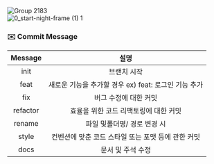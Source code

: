 ![Group 2183](https://github.com/TATA-V/aurawave/assets/113578923/e04013a6-bd66-424f-96bc-3fe0e739cfbc)
</br>![0_start-night-frame (1) 1](https://github.com/TATA-V/aurawave/assets/113578923/286bc541-da12-495e-b6c4-36656b4c6ee7)

### ✉️ Commit Message

| Message  |                         설명                         |
| :------: | :--------------------------------------------------: |
|   init   |                     브랜치 시작                      |
|   feat   | 새로운 기능을 추가할 경우 ex) feat: 로그인 기능 추가 |
|   fix    |                버그 수정에 대한 커밋                 |
| refactor |        효율을 위한 코드 리팩토링에 대한 커밋         |
|  rename  |             파일 및폴더명/ 경로 변경 시              |
|  style   |  컨벤션에 맞춘 코드 스타일 또는 포맷 등에 관한 커밋  |
|   docs   |                  문서 및 주석 수정                   |
